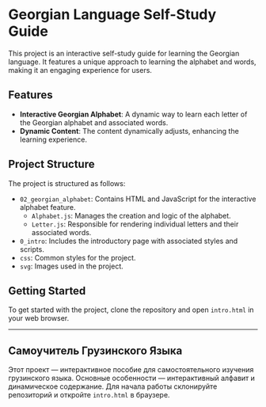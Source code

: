 # Georgian Language Self-Study Guide

This project is an interactive self-study guide for learning the Georgian language. It features a unique approach to learning the alphabet and words, making it an engaging experience for users.

## Features

- **Interactive Georgian Alphabet**: A dynamic way to learn each letter of the Georgian alphabet and associated words.
- **Dynamic Content**: The content dynamically adjusts, enhancing the learning experience.

## Project Structure

The project is structured as follows:

- `02_georgian_alphabet`: Contains HTML and JavaScript for the interactive alphabet feature.
  - `Alphabet.js`: Manages the creation and logic of the alphabet.
  - `Letter.js`: Responsible for rendering individual letters and their associated words.
- `0_intro`: Includes the introductory page with associated styles and scripts.
- `css`: Common styles for the project.
- `svg`: Images used in the project.

## Getting Started

To get started with the project, clone the repository and open `intro.html` in your web browser.

---

## Самоучитель Грузинского Языка

Этот проект — интерактивное пособие для самостоятельного изучения грузинского языка. Основные особенности — интерактивный алфавит и динамическое содержание. Для начала работы склонируйте репозиторий и откройте `intro.html` в браузере.